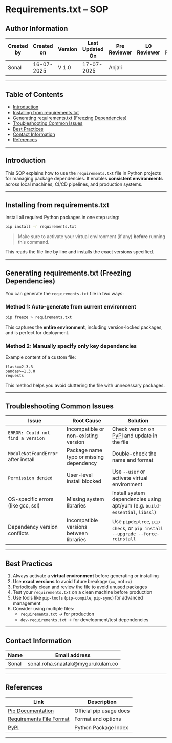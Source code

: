 # Requirements.txt – SOP

## Author Information

| Created by    | Created on | Version | Last Updated On | Pre Reviewer | L0 Reviewer | L1 Reviewer | L2 Reviewer |
|---------------|-------------|---------|------------------|----------------|---------------|----------------|---------------|
| Sonal  | 16-07-2025  | V 1.0   | 17-07-2025       | Anjali    |               |                |               |
---

## Table of Contents
- [Introduction](#introduction)
- [Installing from requirements.txt](#installing-from-requirementstxt)
- [Generating requirements.txt (Freezing Dependencies)](#generating-requirementstxt-freezing-dependencies)
- [Troubleshooting Common Issues](#troubleshooting-common-issues)
- [Best Practices](#best-practices)
- [Contact Information](#contact-information)
- [References](#references)

---

## Introduction

This SOP explains how to use the `requirements.txt` file in Python projects for managing package dependencies. It enables **consistent environments** across local machines, CI/CD pipelines, and production systems.

---

## Installing from requirements.txt

Install all required Python packages in one step using:

```bash
pip install -r requirements.txt
```

> Make sure to activate your virtual environment (if any) **before** running this command.

This reads the file line by line and installs the exact versions specified.

---

## Generating requirements.txt (Freezing Dependencies)

You can generate the `requirements.txt` file in two ways:

### Method 1: Auto-generate from current environment

```bash
pip freeze > requirements.txt
```

This captures the **entire environment**, including version-locked packages, and is perfect for deployment.

### Method 2: Manually specify only key dependencies

Example content of a custom file:

```text
flask==2.3.3
pandas>=1.3.0
requests
```

This method helps you avoid cluttering the file with unnecessary packages.

---

## Troubleshooting Common Issues

| **Issue**                                  | **Root Cause**                             | **Solution**                                                                  |
|--------------------------------------------|--------------------------------------------|-------------------------------------------------------------------------------|
| `ERROR: Could not find a version`          | Incompatible or non-existing version       | Check version on [PyPI](https://pypi.org) and update in the file              |
| `ModuleNotFoundError` after install        | Package name typo or missing dependency    | Double-check the name and format                                              |
| `Permission denied`                        | User-level install blocked                 | Use `--user` or activate virtual environment                                  |
| OS-specific errors (like gcc, ssl)         | Missing system libraries                   | Install system dependencies using apt/yum (e.g. `build-essential`, `libssl`)  |
| Dependency version conflicts               | Incompatible versions between libraries    | Use `pipdeptree`, `pip check`, or `pip install --upgrade --force-reinstall`  |

---

## Best Practices

1. Always activate a **virtual environment** before generating or installing
2. Use **exact versions** to avoid future breakage (`==`, not `>=`)
3. Periodically clean and review the file to avoid unused packages
4. Test your `requirements.txt` on a clean machine before production
5. Use tools like `pip-tools` (`pip-compile`, `pip-sync`) for advanced management
6. Consider using multiple files:
   - `requirements.txt` → for production
   - `dev-requirements.txt` → for development/test dependencies

---

## Contact Information

| **Name**     | **Email address**                |
|--------------|----------------------------------|
| Sonal        | [sonal.roha.snaatak@mygurukulam.co](sonal.roha.snaatak@mygurukulam.co) |

---

## References

| **Link**                                                              | **Description**                     |
|-----------------------------------------------------------------------|-------------------------------------|
| [Pip Documentation](https://pip.pypa.io/en/stable/)                   | Official pip usage docs             |
| [Requirements File Format](https://pip.pypa.io/en/stable/cli/pip_install/#requirements-file-format) | Format and options                  |
| [PyPI](https://pypi.org)                                              | Python Package Index                 |

---


